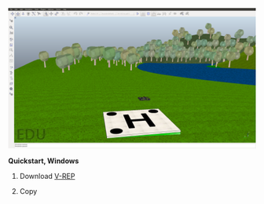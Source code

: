<img src="hackflight.png">

<b>Quickstart, Windows</b>

<ol>
<li> Download <a href="http://www.coppeliarobotics.com/downloads.html">V-REP</a>
<p><li>Copy 

</ol>


